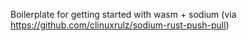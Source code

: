 Boilerplate for getting started with wasm + sodium
(via https://github.com/clinuxrulz/sodium-rust-push-pull)